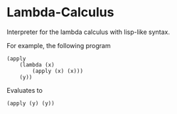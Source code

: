 # Lambda-Calculus
Interpreter for the lambda calculus with lisp-like syntax.

For example, the following program
```
(apply
    (lambda (x)
        (apply (x) (x)))
    (y))

```
Evaluates to
```
(apply (y) (y))
```
